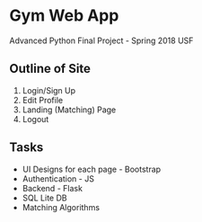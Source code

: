 # Gym Web App 
Advanced Python Final Project - Spring 2018 USF 
 
## Outline of Site 
1. Login/Sign Up 
2. Edit Profile 
3. Landing (Matching) Page
4. Logout 
 
## Tasks 
 
* UI Designs for each page - Bootstrap 
* Authentication - JS 
* Backend - Flask 
 * SQL Lite DB 
 * Matching Algorithms  
 
